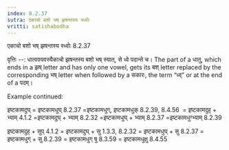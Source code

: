 ```yaml
---
index: 8.2.37
sutra: एकाचो बशो भष् झषन्तस्य स्ध्वोः
vritti: satishabodha
---
```



 एकाचो बशो भष् झषन्तस्य स्ध्वोः 8.2.37 


वृत्तिः --: धात्ववयवस्यैकाचो झषन्तस्य बशो भष् स्यात्, से ध्वे पदान्ते च। The part of a धातु, which ends in a झष् letter and has only one vowel, gets its बश् letter replaced by the corresponding भष् letter when followed by a सकारः, the term “ध्व्” or at the end of a पदम्। 


Example continued: 


इष्टकामदुघ् = इष्टकामधुघ् 8.2.37 =इष्टकामधुग्, इष्टकामधुक् 8.2.39, 8.4.56  = इष्टकामदुह् + भ्याम् 4.1.2 =इष्टकामदुघ् + भ्याम् 8.2.32 =इष्टकामधुघ् + भ्याम् 8.2.37 =इष्टकामधुग्भ्याम् 8.2.39 


इष्टकामदुह् + सुप् 4.1.2 = इष्टकामदुघ् + सु 1.3.3, 8.2.32 = इष्टकामधुघ् + सु 8.2.37 = इष्टकामधुग् + सु 8.2.39 = इष्टकामधुग् षु 8.3.59 = इष्टकामधुक्षु 8.4.55 


